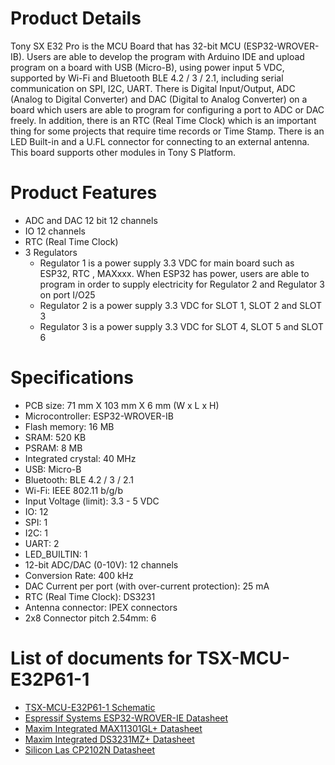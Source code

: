 # Product Details
Tony SX E32 Pro is the MCU Board that has 32-bit MCU (ESP32-WROVER-IB). Users are able to develop the program with Arduino IDE and upload program on a board with USB (Micro-B), using power input 5 VDC, supported by Wi-Fi and Bluetooth BLE 4.2 / 3 / 2.1, including serial communication on SPI, I2C, UART. There is Digital Input/Output, ADC (Analog to Digital Converter) and DAC (Digital to Analog Converter) on a board which users are able to program for configuring a port to ADC or DAC freely. In addition, there is an RTC (Real Time Clock) which is an important thing for some projects that require time records or Time Stamp. There is an LED Built-in and a U.FL connector for connecting to an external antenna. This board supports other modules in Tony S Platform.

# Product Features
- ADC and DAC 12 bit  12 channels
- IO 12 channels
- RTC (Real Time Clock)
- 3 Regulators
     - Regulator 1 is a power supply 3.3 VDC for main board such as ESP32, RTC , MAXxxx.
    When ESP32 has power, users are able to program in order to supply electricity for Regulator 2 and Regulator 3 on port I/O25
   	 - Regulator 2 is a power supply 3.3 VDC for SLOT 1, SLOT 2 and SLOT 3
   	 - Regulator 3 is a power supply 3.3 VDC for SLOT 4, SLOT 5 and SLOT 6

# Specifications
- PCB size: 71 mm X 103 mm X 6 mm (W x L x H)
- Microcontroller: ESP32-WROVER-IB
- Flash memory: 16 MB
- SRAM: 520 KB
- PSRAM: 8 MB
- Integrated crystal: 40 MHz
- USB: Micro-B
- Bluetooth: BLE 4.2 / 3 / 2.1
- Wi-Fi: IEEE 802.11 b/g/b
- Input Voltage (limit): 3.3 - 5 VDC
- IO: 12 
- SPI: 1
- I2C: 1
- UART: 2
- LED_BUILTIN: 1
- 12-bit ADC/DAC (0-10V): 12 channels
- Conversion Rate: 400 kHz
- DAC Current per port (with over-current protection): 25 mA 
- RTC (Real Time Clock): DS3231
- Antenna connector: IPEX connectors
- 2x8 Connector pitch 2.54mm: 6

# List of documents for TSX-MCU-E32P61-1
- [TSX-MCU-E32P61-1 Schematic](TSX-MCU-E32P61-1_SCH.pdf)
- [Espressif Systems ESP32-WROVER-IE Datasheet](https://www.espressif.com/sites/default/files/documentation/esp32-wrover-e_esp32-wrover-ie_datasheet_en.pdf)
- [Maxim Integrated MAX11301GL+ Datasheet](https://datasheets.maximintegrated.com/en/ds/MAX11301.pdf)
- [Maxim Integrated DS3231MZ+ Datasheet](https://datasheets.maximintegrated.com/en/ds/DS3231M.pdf)
- [Silicon Las CP2102N Datasheet](https://www.silabs.com/documents/public/data-sheets/cp2102n-datasheet.pdf)
